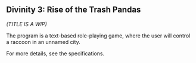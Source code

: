 ## Divinity 3: Rise of the Trash Pandas
*(TITLE IS A WIP)*

The program is a text-based role-playing game, where the user will control a raccoon in an unnamed city.

For more details, see the specifications.
